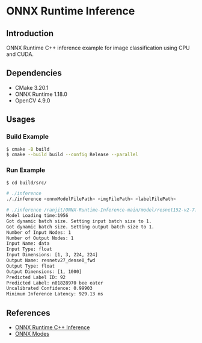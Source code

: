 # ONNX Runtime Inference

## Introduction

ONNX Runtime C++ inference example for image classification using CPU and CUDA.

## Dependencies

* CMake 3.20.1
* ONNX Runtime 1.18.0
* OpenCV 4.9.0

## Usages

### Build Example

```bash
$ cmake -B build
$ cmake --build build --config Release --parallel
```

### Run Example

```bash
$ cd build/src/

# ./inference 
././inference <onnxModelFilePath> <imgFilePath> <labelFilePath>

# ./inference /ranjit/ONNX-Runtime-Inference-main/model/resnet152-v2-7.onnx /ranjit/ONNX-Runtime-Inference-main/data/images/european-bee-eater-2115564_1920.jpg /ranjit/ONNX-Runtime-Inference-main/data/labels/synset.txt 
Model Loading time:1956
Got dynamic batch size. Setting input batch size to 1.
Got dynamic batch size. Setting output batch size to 1.
Number of Input Nodes: 1
Number of Output Nodes: 1
Input Name: data
Input Type: float
Input Dimensions: [1, 3, 224, 224]
Output Name: resnetv27_dense0_fwd
Output Type: float
Output Dimensions: [1, 1000]
Predicted Label ID: 92
Predicted Label: n01828970 bee eater
Uncalibrated Confidence: 0.99903
Minimum Inference Latency: 929.13 ms
```
## References

* [ONNX Runtime C++ Inference](https://leimao.github.io/blog/ONNX-Runtime-CPP-Inference/)
* [ONNX Modes](https://github.com/onnx/models/)
